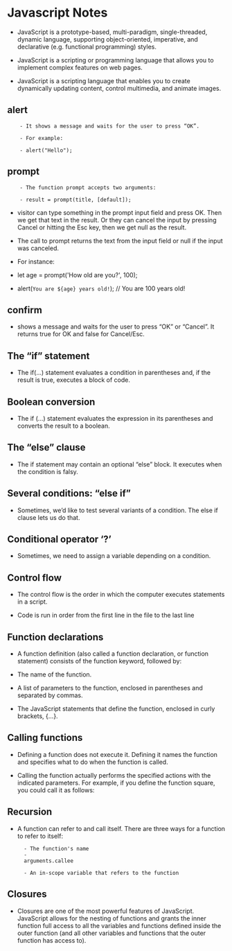 # Javascript Notes

- JavaScript is a prototype-based, multi-paradigm, single-threaded, dynamic language, supporting object-oriented, imperative, and declarative (e.g. functional programming) styles.

- JavaScript is a scripting or programming language that allows you to implement complex features on web pages. 

- JavaScript is a scripting language that enables you to create dynamically updating content, control multimedia, and animate images.

## alert
        - It shows a message and waits for the user to press “OK”.

        - For example:

        - alert("Hello");

## prompt
        
        - The function prompt accepts two arguments:

        - result = prompt(title, [default]);

- visitor can type something in the prompt input field and press OK. Then we get that text in the result. Or they can cancel the input by pressing Cancel or hitting the Esc key, then we get null as the result.

- The call to prompt returns the text from the input field or null if the input was canceled.

- For instance:

- let age = prompt('How old are you?', 100);

- alert(`You are ${age} years old!`); // You are 100 years old!

## confirm

- shows a message and waits for the user to press “OK” or “Cancel”. It returns true for OK and false for Cancel/Esc.

## The “if” statement

- The if(...) statement evaluates a condition in parentheses and, if the result is true, executes a block of code.

## Boolean conversion

- The if (…) statement evaluates the expression in its parentheses and converts the result to a boolean.

## The “else” clause

- The if statement may contain an optional “else” block. It executes when the condition is falsy.

## Several conditions: “else if”

- Sometimes, we’d like to test several variants of a condition. The else if clause lets us do that.

## Conditional operator ‘?’

- Sometimes, we need to assign a variable depending on a condition.

## Control flow

- The control flow is the order in which the computer executes statements in a script.

- Code is run in order from the first line in the file to the last line

## Function declarations

- A function definition (also called a function declaration, or function statement) consists of the function keyword, followed by:

- The name of the function.

- A list of parameters to the function, enclosed in parentheses and separated by commas.

- The JavaScript statements that define the function, enclosed in curly brackets, {...}.

## Calling functions

- Defining a function does not execute it. Defining it names the function and specifies what to do when the function is called.

- Calling the function actually performs the specified actions with the indicated parameters. For example, if you define the function square, you could call it as follows:

## Recursion

- A function can refer to and call itself. There are three ways for a function to refer to itself:

        - The function's name
        - 
        arguments.callee
        
        - An in-scope variable that refers to the function

## Closures

- Closures are one of the most powerful features of JavaScript. JavaScript allows for the nesting of functions and grants the inner function full access to all the variables and functions defined inside the outer function (and all other variables and functions that the outer function has access to).        